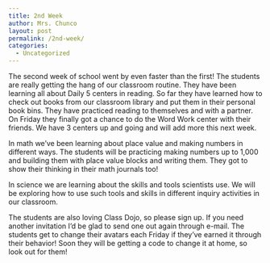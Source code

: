 ```yaml
---
title: 2nd Week
author: Mrs. Chunco
layout: post
permalink: /2nd-week/
categories:
  - Uncategorized
---
```

The second week of school went by even faster than the first! The students are really getting the hang of our classroom routine. They have been learning all about Daily 5 centers in reading. So far they have learned how to check out books from our classroom library and put them in their personal book bins. They have practiced reading to themselves and with a partner. On Friday they finally got a chance to do the Word Work center with their friends. We have 3 centers up and going and will add more this next week.

In math we&#8217;ve been learning about place value and making numbers in different ways. The students will be practicing making numbers up to 1,000 and building them with place value blocks and writing them. They got to show their thinking in their math journals too!

In science we are learning about the skills and tools scientists use. We will be exploring how to use such tools and skills in different inquiry activities in our classroom.

The students are also loving Class Dojo, so please sign up. If you need another invitation I&#8217;d be glad to send one out again through e-mail. The students get to change their avatars each Friday if they&#8217;ve earned it through their behavior! Soon they will be getting a code to change it at home, so look out for them!